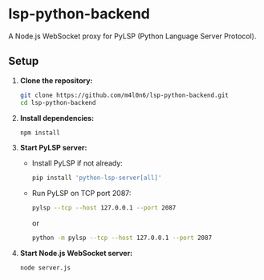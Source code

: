 # lsp-python-backend

A Node.js WebSocket proxy for PyLSP (Python Language Server Protocol).

## Setup

1. **Clone the repository:**
   ```sh
   git clone https://github.com/m4l0n6/lsp-python-backend.git
   cd lsp-python-backend
   ```

2. **Install dependencies:**
   ```sh
   npm install
   ```

3. **Start PyLSP server:**
   - Install PyLSP if not already:
     ```sh
     pip install 'python-lsp-server[all]'
     ```
   - Run PyLSP on TCP port 2087:
     ```sh
     pylsp --tcp --host 127.0.0.1 --port 2087
     ```
     or
     ```sh
     python -m pylsp --tcp --host 127.0.0.1 --port 2087
     ```

4. **Start Node.js WebSocket server:**
   ```sh
   node server.js
   ```
